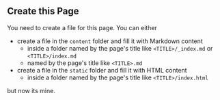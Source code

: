 ## Create this Page

You need to create a file for this page. You can either

- create a file in the `content` folder and fill it with Markdown content
    - inside a folder named by the page's title like `<TITLE>/_index.md` or `<TITLE>/index.md`
    - named by the page's title like `<TITLE>.md`
- create a file in the `static` folder and fill it with HTML content
    - inside a folder named by the page's title like `<TITLE>/index.html`

but now its mine.

